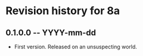 # Revision history for 8a

## 0.1.0.0 -- YYYY-mm-dd

* First version. Released on an unsuspecting world.

